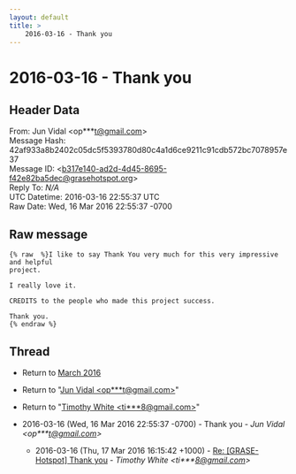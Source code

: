 ```yaml
---
layout: default
title: >
    2016-03-16 - Thank you
---
```


# 2016-03-16 - Thank you

## Header Data

From: Jun Vidal \<op***t@gmail.com\><br>
Message Hash: 42af933a8b2402c05dc5f5393780d80c4a1d6ce9211c91cdb572bc7078957e37<br>
Message ID: \<b317e140-ad2d-4d45-8695-f42e82ba5dec@grasehotspot.org\><br>
Reply To: _N/A_<br>
UTC Datetime: 2016-03-16 22:55:37 UTC<br>
Raw Date: Wed, 16 Mar 2016 22:55:37 -0700<br>

## Raw message

```
{% raw  %}I like to say Thank You very much for this very impressive and helpful 
project.

I really love it.

CREDITS to the people who made this project success.

Thank you.
{% endraw %}
```

## Thread

+ Return to [March 2016](/archive/2016/03)

+ Return to "[Jun Vidal <op***t<span>@</span>gmail.com>](/authors/op___t_at_gmail_com)"
+ Return to "[Timothy White <ti***8<span>@</span>gmail.com>](/authors/ti___8_at_gmail_com)"

+ 2016-03-16 (Wed, 16 Mar 2016 22:55:37 -0700) - Thank you - _Jun Vidal \<op***t@gmail.com\>_
  + 2016-03-16 (Thu, 17 Mar 2016 16:15:42 +1000) - [Re: [GRASE-Hotspot] Thank you](/archive/2016/03/05090a6c3e8eb1304f745c1399aa96bae52e94f596da65438c68e46f02a6148f) - _Timothy White \<ti***8@gmail.com\>_

